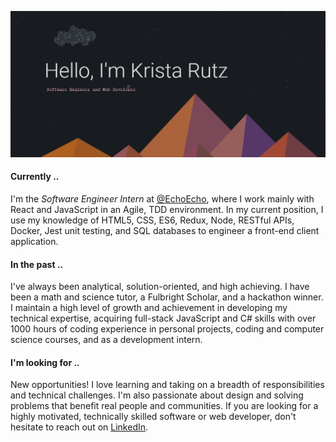 ![Hello, I'm Krista Rutz: Software Engineer and Web Developer](./bio-header.png)

#### **Currently** .. 
I'm the _Software Engineer Intern_ at [@EchoEcho](www.github.com/echoecho), where I work mainly with React and JavaScript in an Agile, TDD environment. 
In my current position, I use my knowledge of HTML5, CSS, ES6, Redux, Node, RESTful APIs, Docker, Jest unit testing, and SQL databases to engineer a front-end client application.

#### **In the past** .. 
I've always been analytical, solution-oriented, and high achieving. I have been a math and science tutor, a Fulbright Scholar, and a hackathon winner. I maintain a high level of growth and achievement in developing my technical expertise, acquiring full-stack JavaScript and C# skills with over 1000 hours of coding experience in personal projects, coding and computer science courses, and as a development intern. 

#### **I'm looking for** .. 
New opportunities! I love learning and taking on a breadth of responsibilities and technical challenges. I'm also passionate about design and solving problems that benefit real people and communities. If you are looking for a highly motivated, technically skilled software or web developer, don't hesitate to reach out on [LinkedIn](www.linkedin.com/in/kristarutz).
<!--
**KristaRutz/KristaRutz** is a ✨ _special_ ✨ repository because its `README.md` (this file) appears on your GitHub profile.

Here are some ideas to get you started:

- 🔭 I’m currently working on ...
- 🌱 I’m currently learning ...
- 👯 I’m looking to collaborate on ...
- 🤔 I’m looking for help with ...
- 💬 Ask me about ...
- 📫 How to reach me: ...
- 😄 Pronouns: ...
- ⚡ Fun fact: ...👋
-->
